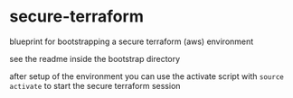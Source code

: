 # secure-terraform
blueprint for bootstrapping a secure terraform (aws) environment

see the readme inside the bootstrap directory

after setup of the environment you can use the activate script with `source activate` to start the secure terraform session
